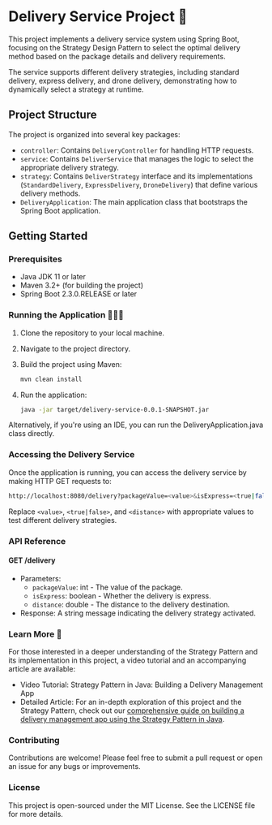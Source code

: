 # Delivery Service Project 🚚

This project implements a delivery service system using Spring Boot, focusing on the Strategy Design Pattern to select the optimal delivery method based on the package details and delivery requirements.

The service supports different delivery strategies, including standard delivery, express delivery, and drone delivery, demonstrating how to dynamically select a strategy at runtime.

## Project Structure

The project is organized into several key packages:

- `controller`: Contains `DeliveryController` for handling HTTP requests.
- `service`: Contains `DeliverService` that manages the logic to select the appropriate delivery strategy.
- `strategy`: Contains `DeliverStrategy` interface and its implementations (`StandardDelivery`, `ExpressDelivery`, `DroneDelivery`) that define various delivery methods.
- `DeliveryApplication`: The main application class that bootstraps the Spring Boot application.

## Getting Started

### Prerequisites

- Java JDK 11 or later
- Maven 3.2+ (for building the project)
- Spring Boot 2.3.0.RELEASE or later

### Running the Application 🏃🏽‍♂️

1. Clone the repository to your local machine.
2. Navigate to the project directory.
3. Build the project using Maven:

   ```bash
   mvn clean install
4. Run the application:

   ```bash
   java -jar target/delivery-service-0.0.1-SNAPSHOT.jar
Alternatively, if you're using an IDE, you can run the DeliveryApplication.java class directly.

### Accessing the Delivery Service
Once the application is running, you can access the delivery service by making HTTP GET requests to:

   ```bash
   http://localhost:8080/delivery?packageValue=<value>&isExpress=<true|false>&distance=<distance>
   ```

Replace `<value>`, `<true|false>`, and `<distance>` with appropriate values to test different delivery strategies.

### API Reference
#### GET /delivery
- Parameters:
  - `packageValue`: int - The value of the package.
  - `isExpress`: boolean - Whether the delivery is express.
  - `distance`: double - The distance to the delivery destination.
- Response: A string message indicating the delivery strategy activated.

### Learn More 📖
For those interested in a deeper understanding of the Strategy Pattern and its implementation in this project, a video tutorial and an accompanying article are available:

- Video Tutorial: Strategy Pattern in Java: Building a Delivery Management App
- Detailed Article: For an in-depth exploration of this project and the Strategy Pattern, check out our [comprehensive guide on building a delivery management app using the Strategy Pattern in Java](https://nemanjatanaskovic.com/strategy-pattern-in-java-building-a-delivery-management-app/).


### Contributing
Contributions are welcome! Please feel free to submit a pull request or open an issue for any bugs or improvements.

### License
This project is open-sourced under the MIT License. See the LICENSE file for more details.
